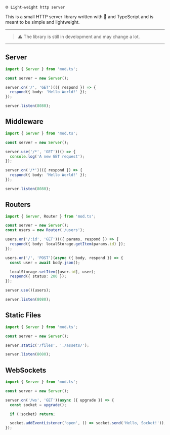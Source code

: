`🌐 Light-weight http server`

This is a small HTTP server library written with 💖 and TypeScript and is meant to be simple and lightweight.

---
> ⚠️ The library is still in development and may change a lot.
---

## Server

```ts
import { Server } from 'mod.ts';

const server = new Server();

server.on('/', 'GET')(({ respond }) => {
  respond({ body: 'Hello World!' });
});

server.listen(8080);
```

## Middleware

```ts
import { Server } from 'mod.ts';

const server = new Server();

server.use('/*', 'GET')(() => {
  console.log('A new GET request');
});

server.on('/*')(({ respond }) => {
  respond({ body: 'Hello World!' });
});

server.listen(8080);
```

## Routers

```ts
import { Server, Router } from 'mod.ts';

const server = new Server();
const users = new Router('/users');

users.on('/:id', 'GET')(({ params, respond }) => {
  respond({ body: localStorage.getItem(params.id) });
});

users.on('/', 'POST')(async ({ body, respond }) => {
  const user = await body.json();

  localStorage.setItem([user.id], user);
  respond({ status: 200 });
});

server.use()(users);

server.listen(8080);
```

## Static Files

```ts
import { Server } from 'mod.ts';

const server = new Server();

server.static('/files', './assets/');

server.listen(8080);
```

## WebSockets

```ts
import { Server } from 'mod.ts';

const server = new Server();

server.on('/ws', 'GET')(async ({ upgrade }) => {
  const socket = upgrade();

  if (!socket) return;

  socket.addEventListener('open', () => socket.send('Hello, Socket!'));
});
``` 